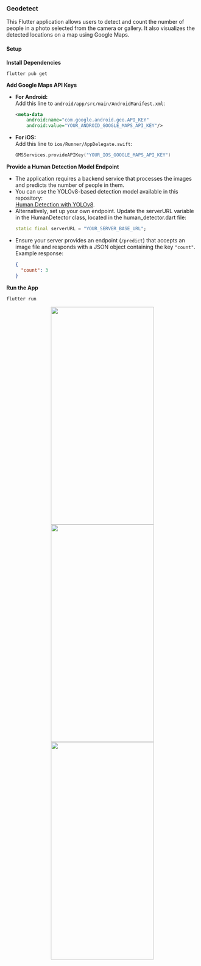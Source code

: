 ### Geodetect
This Flutter application allows users to detect and count the number of people in a photo selected from the camera or gallery. It also visualizes the detected locations on a map using Google Maps.


#### **Setup**

**Install Dependencies**  
   ```
   flutter pub get
   ```

**Add Google Maps API Keys**
   - **For Android:**  
     Add this line to `android/app/src/main/AndroidManifest.xml`:  
     ```xml
     <meta-data
         android:name="com.google.android.geo.API_KEY"
         android:value="YOUR_ANDROID_GOOGLE_MAPS_API_KEY"/>
     ```

   - **For iOS:**  
     Add this line to `ios/Runner/AppDelegate.swift`:  
     ```swift
     GMSServices.provideAPIKey("YOUR_IOS_GOOGLE_MAPS_API_KEY")
     ```

**Provide a Human Detection Model Endpoint**  
   - The application requires a backend service that processes the images and predicts the number of people in them.
   - You can use the YOLOv8-based detection model available in this repository:  
     [Human Detection with YOLOv8](https://github.com/ozdemirberkay/human-detection-yolov8).
   - Alternatively, set up your own endpoint. Update the serverURL variable in the HumanDetector class, located in the human_detector.dart file:
     ```dart
     static final serverURL = "YOUR_SERVER_BASE_URL";
     ```
   - Ensure your server provides an endpoint (`/predict`) that accepts an image file and responds with a JSON object containing the key `"count"`.  
     Example response:  
     ```json
     {
       "count": 3
     }
     ```

**Run the App**  
   ```
   flutter run
   ```


 








<div align="center">
  <img src="https://github.com/user-attachments/assets/d690500f-5320-4171-a8f0-4639292e97c1" width="270" height="570">
  <img src="https://github.com/user-attachments/assets/2fa45caa-80f0-464d-ac92-c96f64dca2ab" width="270" height="570">
  <img src="https://github.com/user-attachments/assets/1b037c7c-ce87-43a9-9f8c-2b70136a39cd" width="270" height="570">
</div>
